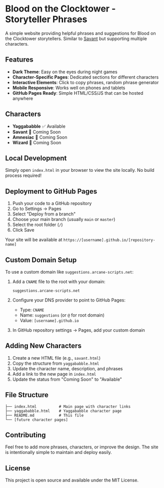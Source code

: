 # Blood on the Clocktower - Storyteller Phrases

A simple website providing helpful phrases and suggestions for Blood on the
Clocktower storytellers. Similar to [Savant](https://savant.thegrim.gg/) but
supporting multiple characters.

## Features

- **Dark Theme**: Easy on the eyes during night games
- **Character-Specific Pages**: Dedicated sections for different characters
- **Interactive Elements**: Click to copy phrases, random phrase generator
- **Mobile Responsive**: Works well on phones and tablets
- **GitHub Pages Ready**: Simple HTML/CSS/JS that can be hosted anywhere

## Characters

- **Yaggababble** ✅ Available
- **Savant** 🔄 Coming Soon
- **Amnesiac** 🔄 Coming Soon
- **Wizard** 🔄 Coming Soon

## Local Development

Simply open `index.html` in your browser to view the site locally. No build
process required!

## Deployment to GitHub Pages

1. Push your code to a GitHub repository
2. Go to Settings → Pages
3. Select "Deploy from a branch"
4. Choose your main branch (usually `main` or `master`)
5. Select the root folder (`/`)
6. Click Save

Your site will be available at
`https://[username].github.io/[repository-name]`

## Custom Domain Setup

To use a custom domain like `suggestions.arcane-scripts.net`:

1. Add a `CNAME` file to the root with your domain:

   ```text
   suggestions.arcane-scripts.net
   ```

2. Configure your DNS provider to point to GitHub Pages:

   - Type: `CNAME`
   - Name: `suggestions` (or `@` for root domain)
   - Value: `[username].github.io`

3. In GitHub repository settings → Pages, add your custom domain

## Adding New Characters

1. Create a new HTML file (e.g., `savant.html`)
2. Copy the structure from `yaggababble.html`
3. Update the character name, description, and phrases
4. Add a link to the new page in `index.html`
5. Update the status from "Coming Soon" to "Available"

## File Structure

```text
├── index.html          # Main page with character links
├── yaggababble.html    # Yaggababble character page
├── README.md           # This file
└── [future character pages]
```

## Contributing

Feel free to add more phrases, characters, or improve the design. The site is
intentionally simple to maintain and deploy easily.

## License

This project is open source and available under the MIT License.
